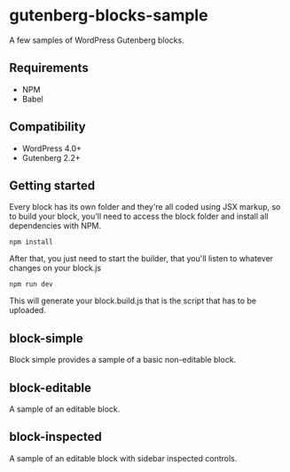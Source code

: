 # gutenberg-blocks-sample

A few samples of WordPress Gutenberg blocks.

## Requirements

* NPM
* Babel

## Compatibility

* WordPress 4.0+
* Gutenberg 2.2+

## Getting started

Every block has its own folder and they're all coded using JSX markup, so to build your block, you'll need to access the block folder and install all dependencies with NPM.

``
npm install
``

After that, you just need to start the builder, that you'll listen to whatever changes on your block.js

``
npm run dev
``

This will generate your block.build.js that is the script that has to be uploaded.

## block-simple

Block simple provides a sample of a basic non-editable block.

## block-editable

A sample of an editable block.

## block-inspected

A sample of an editable block with sidebar inspected controls.
